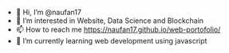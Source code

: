 - 👋 Hi, I’m @naufan17
- 👀 I’m interested in Website, Data Science and Blockchain
- 📫 How to reach me https://naufan17.github.io/web-portofolio/
- 🌱 I’m currently learning web development using javascript

<!-- - 💞️ I’m looking to collaborate on ... -->

<!---
naufan17/naufan17 is a ✨ special ✨ repository because its `README.md` (this file) appears on your GitHub profile.
You can click the Preview link to take a look at your changes.
--->
